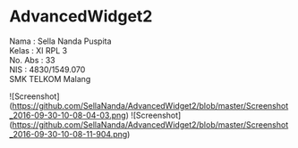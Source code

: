 # AdvancedWidget2

Nama : Sella Nanda Puspita <br>
Kelas : XI RPL 3 <br>
No. Abs : 33 <br>
NIS : 4830/1549.070<br>
SMK TELKOM Malang<br>

![Screenshot] (https://github.com/SellaNanda/AdvancedWidget2/blob/master/Screenshot_2016-09-30-10-08-04-03.png)
![Screenshot] (https://github.com/SellaNanda/AdvancedWidget2/blob/master/Screenshot_2016-09-30-10-08-11-904.png)

